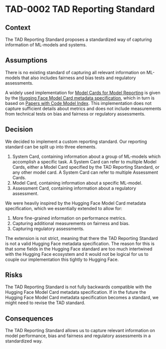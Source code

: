 # TAD-0002 TAD Reporting Standard

## Context

The TAD Reporting Standard proposes a standardized way of capturing information of ML-models and systems.

## Assumptions

There is no existing standard of capturing all relevant information on ML-models that also includes
fairness and bias tests and regulatory assessments.

A widely used implementation for [Model Cards for Model Reporting](https://arxiv.org/abs/1810.03993) is given
by the [Hugging Face Model Card metadata specification](https://github.com/huggingface/hub-docs/blob/main/modelcard.md?plain=1),
which in turn is based on [Papers with Code Model Index](https://github.com/paperswithcode/model-index).
This implementation does not capture sufficient details about metrics and does not include measurements
from technical tests on bias and fairness or regulatory assessments.

## Decision

We decided to implement a custom reporting standard. Our reporting standard can be split up
into three elements.

1. System Card, containing information about a group of ML-models which accomplish a specific task.
A System Card can refer to multiple Model Cards, either a Model Card specified by the TAD Reporting
Standard, or any other model card. A System Card can refer to multiple Assessment Cards.
2. Model Card, containing information about a specific ML-model.
3. Assessment Card, containing information about a regulatory assessment.

We were heavily inspired by the Hugging Face Model Card metadata specification, which we essentially
extended to allow for:

1. More fine-grained information on performance metrics.
2. Capturing additional measurements on fairness and bias.
3. Capturing regulatory assessments.

The extension is not strict, meaning that there the TAD Reporting Standard is not a valid Hugging Face
metadata specification. The reason for this is that some fields in the Hugging Face standard are too much
intertwined with the Hugging Face ecosystem and it would not be logical for us to couple our implementation
this tightly to Hugging Face.

## Risks

The TAD Reporting Standard is not fully backwards compatible with the Hugging Face Model Card
metadata specification. If in the future the Hugging Face Model Card metadata specification becomes
a standard, we might need to revise the TAD standard.

## Consequences

The TAD Reporting Standard allows us to capture relevant information on model performance, bias and fairness
and regulatory assessments in a standardized way.
